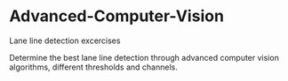 # Advanced-Computer-Vision

Lane line detection excercises

Determine the best lane line detection through advanced computer vision algorithms, different thresholds and channels.
